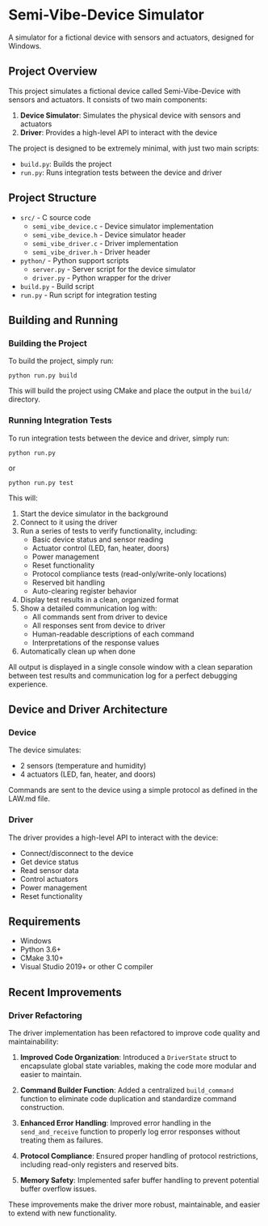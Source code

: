 # Semi-Vibe-Device Simulator

A simulator for a fictional device with sensors and actuators, designed for Windows.

## Project Overview

This project simulates a fictional device called Semi-Vibe-Device with sensors and actuators. It consists of two main components:

1. **Device Simulator**: Simulates the physical device with sensors and actuators
2. **Driver**: Provides a high-level API to interact with the device

The project is designed to be extremely minimal, with just two main scripts:
- `build.py`: Builds the project
- `run.py`: Runs integration tests between the device and driver

## Project Structure

- `src/` - C source code
  - `semi_vibe_device.c` - Device simulator implementation
  - `semi_vibe_device.h` - Device simulator header
  - `semi_vibe_driver.c` - Driver implementation
  - `semi_vibe_driver.h` - Driver header
- `python/` - Python support scripts
  - `server.py` - Server script for the device simulator
  - `driver.py` - Python wrapper for the driver
- `build.py` - Build script
- `run.py` - Run script for integration testing

## Building and Running

### Building the Project

To build the project, simply run:

```
python run.py build
```

This will build the project using CMake and place the output in the `build/` directory.

### Running Integration Tests

To run integration tests between the device and driver, simply run:

```
python run.py
```

or

```
python run.py test
```

This will:
1. Start the device simulator in the background
2. Connect to it using the driver
3. Run a series of tests to verify functionality, including:
   - Basic device status and sensor reading
   - Actuator control (LED, fan, heater, doors)
   - Power management
   - Reset functionality
   - Protocol compliance tests (read-only/write-only locations)
   - Reserved bit handling
   - Auto-clearing register behavior
4. Display test results in a clean, organized format
5. Show a detailed communication log with:
   - All commands sent from driver to device
   - All responses sent from device to driver
   - Human-readable descriptions of each command
   - Interpretations of the response values
6. Automatically clean up when done

All output is displayed in a single console window with a clean separation between test results and communication log for a perfect debugging experience.

## Device and Driver Architecture

### Device

The device simulates:
- 2 sensors (temperature and humidity)
- 4 actuators (LED, fan, heater, and doors)

Commands are sent to the device using a simple protocol as defined in the LAW.md file.

### Driver

The driver provides a high-level API to interact with the device:
- Connect/disconnect to the device
- Get device status
- Read sensor data
- Control actuators
- Power management
- Reset functionality

## Requirements

- Windows
- Python 3.6+
- CMake 3.10+
- Visual Studio 2019+ or other C compiler 

## Recent Improvements

### Driver Refactoring

The driver implementation has been refactored to improve code quality and maintainability:

1. **Improved Code Organization**: Introduced a `DriverState` struct to encapsulate global state variables, making the code more modular and easier to maintain.

2. **Command Builder Function**: Added a centralized `build_command` function to eliminate code duplication and standardize command construction.

3. **Enhanced Error Handling**: Improved error handling in the `send_and_receive` function to properly log error responses without treating them as failures.

4. **Protocol Compliance**: Ensured proper handling of protocol restrictions, including read-only registers and reserved bits.

5. **Memory Safety**: Implemented safer buffer handling to prevent potential buffer overflow issues.

These improvements make the driver more robust, maintainable, and easier to extend with new functionality. 